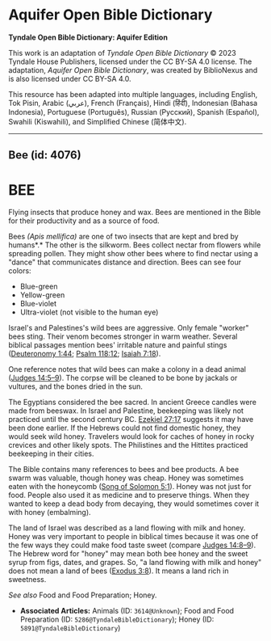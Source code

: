 # Aquifer Open Bible Dictionary

**Tyndale Open Bible Dictionary: Aquifer Edition**

This work is an adaptation of *Tyndale Open Bible Dictionary* © 2023 Tyndale House Publishers, licensed under the CC BY\-SA 4\.0 license. The adaptation, *Aquifer Open Bible Dictionary*, was created by BiblioNexus and is also licensed under CC BY\-SA 4\.0\.

This resource has been adapted into multiple languages, including English, Tok Pisin, Arabic (عربي), French (Français), Hindi (हिंदी), Indonesian (Bahasa Indonesia), Portuguese (Português), Russian (Русский), Spanish (Español), Swahili (Kiswahili), and Simplified Chinese (简体中文).



--------------------------------

## Bee (id: 4076)

BEE
===

Flying insects that produce honey and wax. Bees are mentioned in the Bible for their productivity and as a source of food.

Bees *(Apis mellifica)* are one of two insects that are kept and bred by humans*.* The other is the silkworm. Bees collect nectar from flowers while spreading pollen. They might show other bees where to find nectar using a "dance" that communicates distance and direction. Bees can see four colors: 

* Blue\-green
* Yellow\-green
* Blue\-violet
* Ultra\-violet (not visible to the human eye)

Israel's and Palestines's wild bees are aggressive. Only female "worker" bees sting. Their venom becomes stronger in warm weather. Several biblical passages mention bees' irritable nature and painful stings ([Deuteronomy 1:44](https://ref.ly/Deut1:44); [Psalm 118:12](https://ref.ly/Ps118:12); [Isaiah 7:18](https://ref.ly/Isa7:18)).

One reference notes that wild bees can make a colony in a dead animal ([Judges 14:5–9](https://ref.ly/Judg14:5-Judg14:9)). The corpse will be cleaned to be bone by jackals or vultures, and the bones dried in the sun.

The Egyptians considered the bee sacred. In ancient Greece candles were made from beeswax. In Israel and Palestine, beekeeping was likely not practiced until the second century BC. [Ezekiel 27:17](https://ref.ly/Ezek27:17) suggests it may have been done earlier. If the Hebrews could not find domestic honey, they would seek wild honey. Travelers would look for caches of honey in rocky crevices and other likely spots. The Philistines and the Hittites practiced beekeeping in their cities.

The Bible contains many references to bees and bee products. A bee swarm was valuable, though honey was cheap. Honey was sometimes eaten with the honeycomb ([Song of Solomon 5:1](https://ref.ly/Song5:1)). Honey was not just for food. People also used it as medicine and to preserve things. When they wanted to keep a dead body from decaying, they would sometimes cover it with honey (embalming).

The land of Israel was described as a land flowing with milk and honey. Honey was very important to people in biblical times because it was one of the few ways they could make food taste sweet (compare [Judges 14:8–9](https://ref.ly/Judg14:8-Judg14:9)). The Hebrew word for "honey" may mean both bee honey and the sweet syrup from figs, dates, and grapes. So, "a land flowing with milk and honey" does not mean a land of bees ([Exodus 3:8](https://ref.ly/Exod3:8)). It means a land rich in sweetness.

*See also* Food and Food Preparation; Honey.

* **Associated Articles:** Animals (ID: `3614@Unknown`); Food and Food Preparation (ID: `5286@TyndaleBibleDictionary`); Honey (ID: `5891@TyndaleBibleDictionary`)

